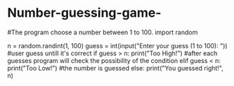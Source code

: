 # Number-guessing-game-
#The program choose a number between 1 to 100.
import random

n = random.randint(1, 100)
guess = int(input("Enter your guess (1 to 100): "))
#user guess untill it's correct 
if guess > n:
    print("Too High!")
#after each guesses program will check the possibility of the condition
elif guess < n:
    print("Too Low!")
#the number is guessed
else:
    print("You guessed right!", n)
